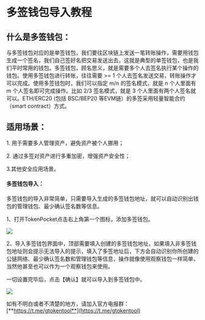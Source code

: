 # 多签钱包导入教程

## 什么是多签钱包： <a href="#shen-me-shi-duo-qian-qian-bao" id="shen-me-shi-duo-qian-qian-bao"></a>

与多签钱包对应的是单签钱包，我们要往区块链上发送一笔转账操作，需要用钱包生成一个签名，我们自己签好名把交易发送出去，这就是典型的单签钱包，也是我们平时常用的钱包。多签钱包，顾名思义，就是需要多个人去签名执行某个操作的钱包。使用多签钱包进行转账，往往需要 >= 1 个人去签名发送交易，转账操作才可以完成。使用多签钱包时，我们可以指定 m/n 的签名模式，就是 n 个人里面有 m 个人签名即可完成操作。比如 2/3 签名模式，就是 3 个人里面有两个人签名就可以。ETH/ERC20 (包括 BSC/BEP20 等EVM链）的多签采用轻量智能合约（smart contract）方式。

## 适用场景：

1\. 用于需要多人管理资产，避免资产被个人挪用；

2\. 通过多签对资产进行多重加密，增强资产安全性；

3.其他安全应用场景。

#### 多签钱包导入： <a href="#duo-qian-qian-bao-chuang-jian" id="duo-qian-qian-bao-chuang-jian"></a>

多签钱包的导入非常简单，只需要导入生成的多签钱包地址，就可以自动识别出钱包的管理钱包、最少确认签名数等信息。

1、打开TokenPocket点击右上角第一个图标，添加多签钱包。

![](https://help.tokenpocket.pro/~gitbook/image?url=https%3A%2F%2F261497644-files.gitbook.io%2F%7E%2Ffiles%2Fv0%2Fb%2Fgitbook-x-prod.appspot.com%2Fo%2Fspaces%252F-MMF2k4MCaxErpZyah2d%252Fuploads%252FvUo7i3BDnydO7cjgfM1y%252Fimage.png%3Falt%3Dmedia%26token%3D8499fd0c-6071-48ec-b4e6-87cb5e14fb07\&width=768\&dpr=4\&quality=100\&sign=963b5f71\&sv=2)

2、导入多签钱包界面中，顶部需要填入创建的多签钱包地址，如果填入非多签钱包地址则会提示无法导入的提示，填入了多签地址后，下方会自动识别你所创建的公链网络、最少确认签名数和管理钱包等信息，操作就像使用观察钱包一样简单，当然他甚至也可以作为一个观察钱包来使用。

一切设置完毕后，点击【确认】就可以导入到多签钱包中。

![](https://help.tokenpocket.pro/~gitbook/image?url=https%3A%2F%2F261497644-files.gitbook.io%2F%7E%2Ffiles%2Fv0%2Fb%2Fgitbook-x-prod.appspot.com%2Fo%2Fspaces%252F-MMF2k4MCaxErpZyah2d%252Fuploads%252FkF7OGutmPvigSyPVPL0i%252Fimage.png%3Falt%3Dmedia%26token%3Db93460f2-bf66-4c4c-a930-7bb159bdb4a7\&width=768\&dpr=4\&quality=100\&sign=25eafe82\&sv=2)

如有不明白或者不清楚的地方，请加入官方电报群：[**https://t.me/gtokentool**](https://t.me/gtokentool)
